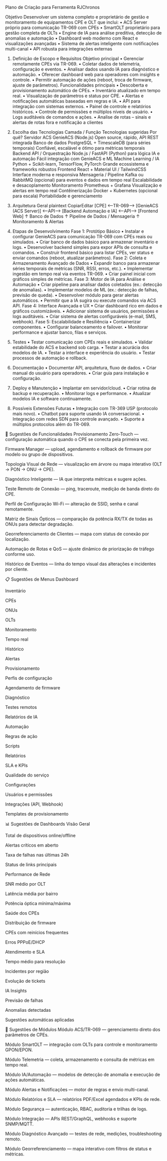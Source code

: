
Plano de Criação para Ferramenta RJChronos

Objetivo
Desenvolver um sistema completo e proprietário de gestão e monitoramento de equipamentos CPE e OLT que inclui:
    • ACS Server próprio para comunicação TR-069 com CPEs 
    • SmartOLT proprietário para gestão completa de OLTs 
    • Engine de IA para análise preditiva, detecção de anomalias e automação 
    • Dashboard web moderno com React e visualizações avançadas 
    • Sistema de alertas inteligente com notificações multi-canal 
    • API robusta para integrações externas

1. Definição de Escopo e Requisitos
Objetivo principal
    • Gerenciar remotamente CPEs via TR-069.
    • Coletar dados de telemetria, configuração e eventos.
    • Analisar dados usando IA para diagnóstico e automação.
    • Oferecer dashboard web para operadores com insights e controle.
    • Permitir automação de ações (reboot, troca de firmware, ajuste de parâmetros).
Funcionalidades principais
    • Descoberta e provisionamento automático de CPEs.
    • Inventário atualizado em tempo real.
    • Visualização de parâmetros e status por CPE.
    • Alertas e notificações automáticas baseadas em regras e IA.
    • API para integração com sistemas externos.
    • Painel de controle e relatórios históricos.
    • Controle de permissões e múltiplos níveis de usuário.
    • Logs auditáveis de comandos e ações.
    • Analise de rotas – sinais e alertas de rotas fora e notificação a clientes

2. Escolha das Tecnologias
Camada / Função	Tecnologias sugeridas	Por quê?
Servidor ACS	GenieACS (Node.js)	Open source, rápido, API REST integrada
Banco de dados	PostgreSQL + TimescaleDB (para séries temporais)	Confiável, escalável e ótimo para métricas temporais
Backend API / Orquestração	Node.js / FastAPI (Python) para lógica IA e automação	Fácil integração com GenieACS e ML
Machine Learning / IA	Python + Scikit-learn, TensorFlow, PyTorch	Grande ecossistema e frameworks robustos
Frontend	React + Material UI / TailwindCSS	Interface moderna e responsiva
Mensageria / Pipeline	Kafka ou RabbitMQ (opcional) para eventos e dados em tempo real	Escalabilidade e desacoplamento
Monitoramento	Prometheus + Grafana	Visualização e alertas em tempo real
Contêinerização	Docker + Kubernetes (opcional para escala)	Portabilidade e gerenciamento

3. Arquitetura Geral
plaintext
CopiarEditar
[CPE] <--TR-069--> [GenieACS (ACS Server)] <--API--> [Backend Automação e IA] <--API--> [Frontend Web]
                      ↑
                 Banco de Dados
                      ↑
           Pipeline de Dados / Mensageria
                      ↑
              Monitoramento & Alertas

4. Etapas de Desenvolvimento
Fase 1: Protótipo Básico
    • Instalar e configurar GenieACS para comunicação TR-069 com CPEs reais ou simulados.
    • Criar banco de dados básico para armazenar inventário e logs.
    • Desenvolver backend simples para expor APIs de consulta e comandos.
    • Construir frontend básico para listar CPEs, ver status e enviar comandos (reboot, atualizar parâmetros).
Fase 2: Coleta e Armazenamento Avançado de Dados
    • Expandir banco para armazenar séries temporais de métricas (SNR, RSSI, erros, etc.).
    • Implementar ingestão em tempo real via eventos TR-069.
    • Criar painel inicial com gráficos simples de métricas.
Fase 3: Motor de IA para Análise e Automação
    • Criar pipeline para analisar dados coletados (ex.: detecção de anomalias).
    • Implementar modelos de ML (ex.: detecção de falhas, previsão de queda).
    • Desenvolver módulo para gerar alertas automáticos.
    • Permitir que a IA sugira ou execute comandos via ACS API.
Fase 4: Interface Avançada e UX
    • Criar dashboard rico em dados e gráficos customizáveis.
    • Adicionar sistema de usuários, permissões e logs auditáveis.
    • Criar sistema de alertas configuráveis (e-mail, SMS, webhook).
Fase 5: Escalabilidade e Resiliência
    • Containerizar componentes.
    • Configurar balanceamento e failover.
    • Monitorar performance e ajustar banco, filas e serviços.

5. Testes
    • Testar comunicação com CPEs reais e simulados.
    • Validar estabilidade do ACS e backend sob carga.
    • Testar a acurácia dos modelos de IA.
    • Testar a interface e experiência do usuário.
    • Testar processos de automação e rollback.

6. Documentação
    • Documentar API, arquitetura, fluxo de dados.
    • Criar manual do usuário para operadores.
    • Criar guia para instalação e configuração.

7. Deploy e Manutenção
    • Implantar em servidor/cloud.
    • Criar rotina de backup e recuperação.
    • Monitorar logs e performance.
    • Atualizar modelos IA e software continuamente.

8. Possíveis Extensões Futuras
    • Integração com TR-369 USP (protocolo mais novo).
    • Chatbot para suporte usando IA conversacional.
    • Integração com redes SDN para controle avançado.
    • Suporte a múltiplos protocolos além do TR-069.

📌 Sugestões de Funcionalidades
Provisionamento Zero-Touch — configuração automática quando o CPE se conecta pela primeira vez.

Firmware Manager — upload, agendamento e rollback de firmware por modelo ou grupo de dispositivos.

Topologia Visual de Rede — visualização em árvore ou mapa interativo (OLT → PON → ONU → CPE).

Diagnóstico Inteligente — IA que interpreta métricas e sugere ações.

Teste Remoto de Conexão — ping, traceroute, medição de banda direto do CPE.

Perfil de Configuração Wi-Fi — alteração de SSID, senha e canal remotamente.

Matriz de Sinais Ópticos — comparação da potência RX/TX de todas as ONUs para detectar degradação.

Georreferenciamento de Clientes — mapa com status de conexão por localização.

Automação de Rotas e QoS — ajuste dinâmico de priorização de tráfego conforme uso.

Histórico de Eventos — linha do tempo visual das alterações e incidentes por cliente.

📋 Sugestões de Menus
Dashboard

Inventário

CPEs

ONUs

OLTs

Monitoramento

Tempo real

Histórico

Alertas

Provisionamento

Perfis de configuração

Agendamento de firmware

Diagnóstico

Testes remotos

Relatórios de IA

Automação

Regras de ação

Scripts

Relatórios

SLA e KPIs

Qualidade do serviço

Configurações

Usuários e permissões

Integrações (API, Webhook)

Templates de provisionamento

📊 Sugestões de Dashboards
Visão Geral

Total de dispositivos online/offline

Alertas críticos em aberto

Taxa de falhas nas últimas 24h

Status de links principais

Performance de Rede

SNR médio por OLT

Latência média por bairro

Potência óptica mínima/máxima

Saúde dos CPEs

Distribuição de firmware

CPEs com reinícios frequentes

Erros PPPoE/DHCP

Atendimento e SLA

Tempo médio para resolução

Incidentes por região

Evolução de tickets

IA Insights

Previsão de falhas

Anomalias detectadas

Sugestões automáticas aplicadas

🧩 Sugestões de Módulos
Módulo ACS/TR-069 — gerenciamento direto dos parâmetros de CPEs.

Módulo SmartOLT — integração com OLTs para controle e monitoramento GPON/EPON.

Módulo Telemetria — coleta, armazenamento e consulta de métricas em tempo real.

Módulo IA/Automação — modelos de detecção de anomalia e execução de ações automáticas.

Módulo Alertas e Notificações — motor de regras e envio multi-canal.

Módulo Relatórios e SLA — relatórios PDF/Excel agendados e KPIs de rede.

Módulo Segurança — autenticação, RBAC, auditoria e trilhas de logs.

Módulo Integração — APIs REST/GraphQL, webhooks e suporte SNMP/MQTT.

Módulo Diagnóstico Avançado — testes de rede, medições, troubleshooting remoto.

Módulo Georreferenciamento — mapa interativo com filtros de status e métricas.